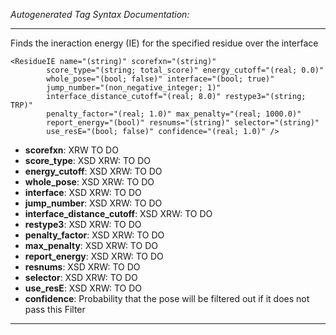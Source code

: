 _Autogenerated Tag Syntax Documentation:_

---
Finds the ineraction energy (IE) for the specified residue over the interface

```
<ResidueIE name="(string)" scorefxn="(string)"
        score_type="(string; total_score)" energy_cutoff="(real; 0.0)"
        whole_pose="(bool; false)" interface="(bool; true)"
        jump_number="(non_negative_integer; 1)"
        interface_distance_cutoff="(real; 8.0)" restype3="(string; TRP)"
        penalty_factor="(real; 1.0)" max_penalty="(real; 1000.0)"
        report_energy="(bool)" resnums="(string)" selector="(string)"
        use_resE="(bool; false)" confidence="(real; 1.0)" />
```

-   **scorefxn**: XRW TO DO
-   **score_type**: XSD XRW: TO DO
-   **energy_cutoff**: XSD XRW: TO DO
-   **whole_pose**: XSD XRW: TO DO
-   **interface**: XSD XRW: TO DO
-   **jump_number**: XSD XRW: TO DO
-   **interface_distance_cutoff**: XSD XRW: TO DO
-   **restype3**: XSD XRW: TO DO
-   **penalty_factor**: XSD XRW: TO DO
-   **max_penalty**: XSD XRW: TO DO
-   **report_energy**: XSD XRW: TO DO
-   **resnums**: XSD XRW: TO DO
-   **selector**: XSD XRW: TO DO
-   **use_resE**: XSD XRW: TO DO
-   **confidence**: Probability that the pose will be filtered out if it does not pass this Filter

---
